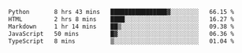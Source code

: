 <!--START_SECTION:waka-->

```txt
Python       8 hrs 43 mins   ████████████████▓░░░░░░░░   66.15 %
HTML         2 hrs 8 mins    ████░░░░░░░░░░░░░░░░░░░░░   16.27 %
Markdown     1 hr 14 mins    ██▒░░░░░░░░░░░░░░░░░░░░░░   09.38 %
JavaScript   50 mins         █▓░░░░░░░░░░░░░░░░░░░░░░░   06.36 %
TypeScript   8 mins          ▒░░░░░░░░░░░░░░░░░░░░░░░░   01.04 %
```

<!--END_SECTION:waka-->
